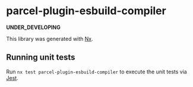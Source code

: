 # parcel-plugin-esbuild-compiler

__UNDER_DEVELOPING__

This library was generated with [Nx](https://nx.dev).

## Running unit tests

Run `nx test parcel-plugin-esbuild-compiler` to execute the unit tests via [Jest](https://jestjs.io).
